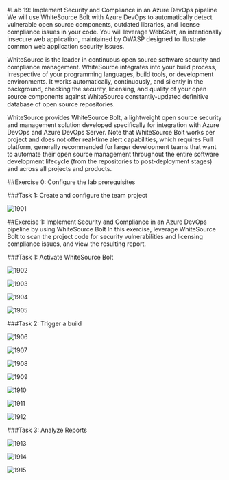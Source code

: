 #Lab 19: Implement Security and Compliance in an Azure DevOps pipeline
We will use WhiteSource Bolt with Azure DevOps to automatically detect vulnerable open source components, outdated libraries, and license compliance issues in your code. You will leverage WebGoat, an intentionally insecure web application, maintained by OWASP designed to illustrate common web application security issues.

WhiteSource is the leader in continuous open source software security and compliance management. WhiteSource integrates into your build process, irrespective of your programming languages, build tools, or development environments. It works automatically, continuously, and silently in the background, checking the security, licensing, and quality of your open source components against WhiteSource constantly-updated deﬁnitive database of open source repositories.

WhiteSource provides WhiteSource Bolt, a lightweight open source security and management solution developed specifically for integration with Azure DevOps and Azure DevOps Server. Note that WhiteSource Bolt works per project and does not offer real-time alert capabilities, which requires Full platform, generally recommended for larger development teams that want to automate their open source management throughout the entire software development lifecycle (from the repositories to post-deployment stages) and across all projects and products.

##Exercise 0: Configure the lab prerequisites

###Task 1: Create and configure the team project

![1901](imagesEvidencia19/1901.PNG)

##Exercise 1: Implement Security and Compliance in an Azure DevOps pipeline by using WhiteSource Bolt
In this exercise, leverage WhiteSource Bolt to scan the project code for security vulnerabilities and licensing compliance issues, and view the resulting report.

###Task 1: Activate WhiteSource Bolt

![1902](imagesEvidencia19/1902.PNG)

![1903](imagesEvidencia19/1903.PNG)

![1904](imagesEvidencia19/1904.PNG)

![1905](imagesEvidencia19/1905.PNG)

###Task 2: Trigger a build

![1906](imagesEvidencia19/1906.PNG)

![1907](imagesEvidencia19/1907.PNG)

![1908](imagesEvidencia19/1908.PNG)

![1909](imagesEvidencia19/1909.PNG)

![1910](imagesEvidencia19/1910.PNG)

![1911](imagesEvidencia19/1911.PNG)

![1912](imagesEvidencia19/1912.PNG)

###Task 3: Analyze Reports

![1913](imagesEvidencia19/1913.PNG)

![1914](imagesEvidencia19/1914.PNG)

![1915](imagesEvidencia19/1915.PNG)
